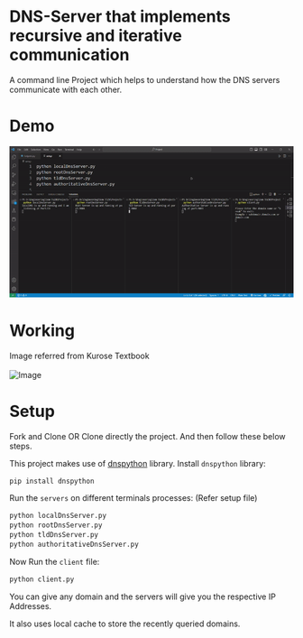 # DNS-Server that implements recursive and iterative communication

A command line Project which helps to understand how the DNS servers communicate with each other.

# Demo
![Demo](https://github.com/Sahil-Deshpande-2003/Computer_Networks_Project/blob/main/ezgif.com-video-to-gif.gif)

# Working
Image referred from Kurose Textbook <br/>
\
![Image](https://github.com/Sahil-Deshpande-2003/Computer_Networks_Project/blob/main/Screenshot%202023-03-05%20114859.png)


# Setup

Fork and Clone OR Clone directly the project. And then follow these below steps.

This project makes use of [dnspython](https://github.com/rthalley/dnspython) library.
Install `dnspython` library:

```bash
pip install dnspython
```

Run the `servers` on different terminals processes: (Refer setup file)

```bash
python localDnsServer.py
python rootDnsServer.py
python tldDnsServer.py
python authoritativeDnsServer.py
```

Now Run the `client` file:

```bash
python client.py
```

You can give any domain and the servers will give you the respective IP Addresses.

It also uses local cache to store the recently queried domains.
